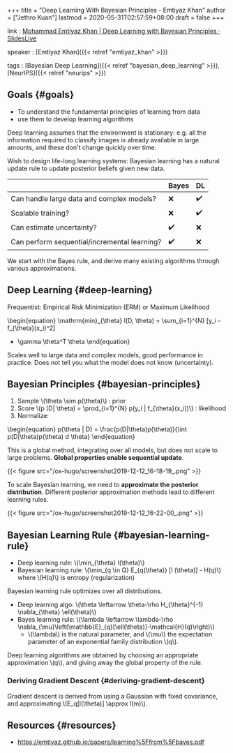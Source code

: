 +++
title = "Deep Learning With Bayesian Principles - Emtiyaz Khan"
author = ["Jethro Kuan"]
lastmod = 2020-05-31T02:57:59+08:00
draft = false
+++

link
: [Mohammad Emtiyaz Khan | Deep Learning with Bayesian Principles · SlidesLive](https://slideslive.com/38921489/deep-learning-with-bayesian-principles)

speaker
: [Emtiyaz Khan]({{< relref "emtiyaz_khan" >}})

tags
: [Bayesian Deep Learning]({{< relref "bayesian_deep_learning" >}}), [NeurIPS]({{< relref "neurips" >}})

## Goals {#goals}

- To understand the fundamental principles of learning from data
- use them to develop learning algorithms

Deep learning assumes that the environment is stationary: e.g. all the
information required to classify images is already available in large
amounts, and these don't change quickly over time.

Wish to design life-long learning systems: Bayesian learning has a
natural update rule to update posterior beliefs given new data.

|                                              | Bayes | DL  |
| -------------------------------------------- | ----- | --- |
| Can handle large data and complex models?    | ❌    | ✔️  |
| Scalable training?                           | ❌    | ✔️  |
| Can estimate uncertainty?                    | ✔️    | ❌  |
| Can perform sequential/incremental learning? | ✔️    | ❌  |

We start with the Bayes rule, and derive many existing algorithms
through various approximations.

## Deep Learning {#deep-learning}

Frequentist: Empirical Risk Minimization (ERM) or Maximum Likelihood

\begin{equation}
\mathrm{min}\_{\theta} l(D, \theta) = \sum\_{i=1}^{N} [y\_i - f\_{\theta}(x\_i)^2]

- \gamma \theta^T \theta
  \end{equation}

Scales well to large data and complex models, good performance in
practice. Does not tell you what the model does not know (uncertainty).

## Bayesian Principles {#bayesian-principles}

1.  Sample \\(\theta \sim p(\theta)\\) : prior
2.  Score \\(p (D| \theta) = \prod\_{i=1}^{N} p(y_i | f\_{\theta}(x_i))\\) : likelihood
3.  Normalize:

\begin{equation}
p(\theta | D) = \frac{p(D|\theta)p(\theta)}{\int p(D|\theta)p(\theta) d \theta}
\end{equation}

This is a global method, integrating over all models, but does not
scale to large problems. **Global properties enable sequential update**.

{{< figure src="/ox-hugo/screenshot2019-12-12_16-18-19_.png" >}}

To scale Bayesian learning, we need to **approximate the posterior
distribution**. Different posterior approximation methods lead to
different learning rules.

{{< figure src="/ox-hugo/screenshot2019-12-12_16-22-00_.png" >}}

## Bayesian Learning Rule {#bayesian-learning-rule}

- Deep learning rule: \\(\min\_{\theta} l(\theta)\\)
- Bayesian learning rule: \\(\min\_{q \in Q} E\_{q(\theta)} [l (\theta)] -
  H(q)\\) where \\(H(q)\\) is entropy (regularization)

Bayesian learning rule optimizes over all distributions.

- Deep learning algo: \\(\theta \leftarrow \theta-\rho H\_{\theta}^{-1} \nabla\_{\theta} \ell(\theta)\\)
- Bayes learning rule: \\(\lambda \leftarrow \lambda-\rho \nabla\_{\mu}\left(\mathbb{E}\_{q}[\ell(\theta)]-\mathcal{H}(q)\right)\\)
  - \\(\lambda\\) is the natural parameter, and \\(\mu\\) the expectation
    parameter of an exponential family distribution \\(q\\).

Deep learning algorithms are obtained by choosing an appropriate
approximation \\(q\\), and giving away the global property of the rule.

### Deriving Gradient Descent {#deriving-gradient-descent}

Gradient descent is derived from using a Gaussian with fixed
covariance, and approximating \\(E_q[l(\theta)] \approx l(m)\\).

## Resources {#resources}

- <https://emtiyaz.github.io/papers/learning%5Ffrom%5Fbayes.pdf>
